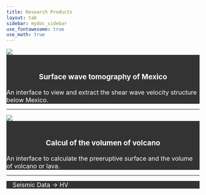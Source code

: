 ```yaml
---
title: Research Products
layout: tab
sidebar: mydoc_sidebar
use_fontawesome: true
use_math: true
---
```

<html>

<style>
.navbar1 {
  overflow: hidden;
  background-color: #333;
}

.navbar1 a {
  float: center;
  font-size: 16px;
  color: white;
  text-align: center;
  padding: 14px 16px;
  text-decoration: none;
}
</style>
<body>

<div class="row content-row">
    <div class="col-12 col-sm-2">
      <img src="{{ site.baseurl }}/images/tomo.png">
    </div>   
    <div class="col-12 col-sm-10">
      <div class="navbar1">
       <a href="tomomex.html"> 
       <h3>Surface wave tomography of Mexico</h3> 
        An interface to view and extract the shear wave velocity structure below Mexico.</a>
      </div>
   </div>
</div>

<hr>


  <div class="row content-row">
    <div class="col-12 col-sm-2">
      <img src="{{ site.baseurl }}/images/Volcalume.jpg">
  </div>    
    <div class="col-12 col-sm-10">
  <div class="navbar1">
   <a href="Volcalume.html"> 
     <h3>
       Calcul of the volumen of volcano 
       </h3> 
       An interface to calculate the preeruptive surface and the volume of volcano or lava.</a>
       </div>
  </div>
</div> 

<hr>
<div class="navbar1">
  <a href="HV.html">Seismic Data -> HV</a>
</div> 
  
</body>
</html>

